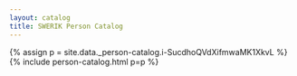 ```yaml
---
layout: catalog
title: SWERIK Person Catalog
---
```

{% assign p = site.data._person-catalog.i-SucdhoQVdXifmwaMK1XkvL %}
{% include person-catalog.html p=p %}

